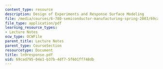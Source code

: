 ```yaml
---
content_type: resource
description: Design of Experiments and Response Surface Modeling
file: /media/courses/6-780-semiconductor-manufacturing-spring-2003/69cad79504e1b37b4df75f601ff748db_ln9response.pdf
file_type: application/pdf
learning_resource_types:
- Lecture Notes
ocw_type: OCWFile
parent_title: Lecture Notes
parent_type: CourseSection
resourcetype: Document
title: ln9response.pdf
uid: 69cad795-04e1-b37b-4df7-5f601ff748db
---
```

